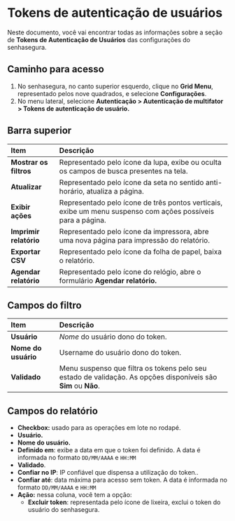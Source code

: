 # Tokens de autenticação de usuários

Neste documento, você vai encontrar todas as informações sobre a seção de **Tokens de Autenticação de Usuários** das configurações do senhasegura.

## Caminho para acesso

1. No senhasegura, no canto superior esquerdo, clique no **Grid Menu**, representado pelos nove quadrados, e selecione **Configurações**.  
2. No menu lateral, selecione **Autenticação \> Autenticação de multifator \> Tokens de autenticação de usuário.**

## Barra superior

| Item | Descrição |
| :---- | :---- |
| **Mostrar os filtros** | Representado pelo ícone da lupa, exibe ou oculta os campos de busca presentes na tela. |
| **Atualizar** | Representado pelo ícone da seta no sentido anti-horário, atualiza a página. |
| **Exibir ações** | Representado pelo ícone de três pontos verticais, exibe um menu suspenso com ações possíveis para a página. |
| **Imprimir relatório** | Representado pelo ícone da impressora, abre uma nova página para impressão do relatório. |
| **Exportar CSV** | Representado pelo ícone da folha de papel, baixa o relatório. |
| **Agendar relatório** | Representado pelo ícone do relógio, abre o formulário **Agendar relatório.** |

## Campos do filtro

| Item | Descrição |
| :---- | :---- |
| **Usuário** | *Nome* do usuário dono do token. |
| **Nome do usuário** | Username do usuário dono do token. |
| **Validado** | Menu suspenso que filtra os tokens pelo seu estado de validação. As opções disponíveis são **Sim** ou **Não**. |

## Campos do relatório

* **Checkbox:** usado para as operações em lote no rodapé.  
* **Usuário.**  
* **Nome do usuário.**  
* **Definido em**: exibe a data em que o token foi definido. A data é informada no formato `DD/MM/AAAA` e `HH:MM`  
* **Validado**.  
* **Confiar no IP**: IP confiável que dispensa a utilização do token..  
* **Confiar até**: data máxima para acesso sem token. A data é informada no formato `DD/MM/AAAA` e `HH:MM`  
* **Ação:** nessa coluna, você tem a opção:  
  *  **Excluir token**: representada pelo ícone de lixeira, exclui o token do usuário do senhasegura.
